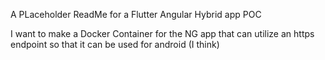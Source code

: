 A PLaceholder ReadMe for a Flutter Angular Hybrid app POC


I want to make a Docker Container for the NG app that can utilize an https endpoint so that it can be used for android (I think)